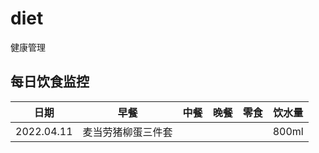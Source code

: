 # diet
健康管理

## 每日饮食监控

|日期|早餐|中餐|晚餐|零食|饮水量|
|---|---|---|---|---|---|
|2022.04.11|麦当劳猪柳蛋三件套||||800ml|
